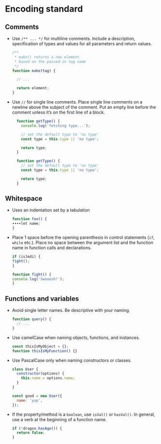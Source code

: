 # Encoding standard 

## Comments

+ Use `/** ... */` for multiline comments. Include a description, specification of types and values for all parameters and return values. 

    ```javascript
    /**
     * make() returns a new element
     * based on the passed-in tag name
     */
    function make(tag) {

      // ...

      return element;
    }
    ```
+ Use `//` for single line comments. Place single line comments on a newline above the subject of the comment. Put an empty line before the comment unless it’s on the first line of a block. 

  ```javascript
    function getType() {
      console.log('fetching type...');

      // set the default type to 'no type'
      const type = this.type || 'no type';

      return type;
    }

    function getType() {
      // set the default type to 'no type'
      const type = this.type || 'no type';

      return type;
    }
    ```
## Whitespace 

+ Uses an indentation set by a tabulation 
    ```javascript
    function foo() {
    ∙∙∙∙let name;
    }
    ```
+ Place 1 space before the opening parenthesis in control statements (`if`, `while` etc.). Place no space between the argument list and the function name in function calls and declarations. 

    ```javascript
    if (isJedi) {
    fight();
    }

    function fight() {
    console.log('Swooosh!');
    }
    ```
## Functions and variables

+ Avoid single letter names. Be descriptive with your naming.
    ```javascript
    function query() {
      // ...
    }
    ```
+ Use camelCase when naming objects, functions, and instances.

    ```javascript
    const thisIsMyObject = {};
    function thisIsMyFunction() {}
    ```
+ Use PascalCase only when naming constructors or classes.
    ```javascript
    class User {
      constructor(options) {
        this.name = options.name;
      }
    }

    const good = new User({
      name: 'yup',
    });
+ If the property/method is a `boolean`, use `isVal()` or `hasVal()`. In general, use a verb at the beginning of a function name.

    ```javascript
    if (!dragon.hasAge()) {
      return false;
    }
    ```
